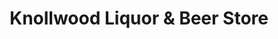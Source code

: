 ---
title: "Knollwood Liquor & Beer Store"
url: /knollwood/knollwood-liquor-und-beer-store/
shop: Spirituosen
---